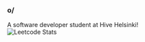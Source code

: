 ### o/

A software developer student at Hive Helsinki!
</br>
![Leetcode Stats](https://leetcard.jacoblin.cool/MachineState)

